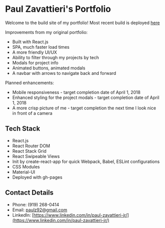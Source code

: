 # Paul Zavattieri's Portfolio

Welcome to the build site of my portfolio! Most recent build is deployed [here](https://paulz92.github.io/Portfolio/)

Improvements from my original portfolio:

- Built with React.js
- SPA, much faster load times
- A more friendly UI/UX
- Ability to filter through my projects by tech
- Modals for project info
- Animated buttons, animated modals
- A navbar with arrows to navigate back and forward

Planned enhancements:

- Mobile responsiveness - target completion date of April 1, 2018
- Enhanced styling for the project modals - target completion date of April 1, 2018
- A more crisp picture of me - target completion the next time I look nice in front of a camera

## Tech Stack

- React.js
- React Router DOM
- React Stack Grid
- React Swipeable Views
- Init by create-react-app for quick Webpack, Babel, ESLint configurations
- CSS Modules
- Material-UI
- Deployed with gh-pages

## Contact Details

- Phone: (919) 268-0414
- Email: paulz92@gmail.com
- LinkedIn: [https://www.linkedin.com/in/paul-zavattieri-jr/](https://www.linkedin.com/in/paul-zavattieri-jr/)